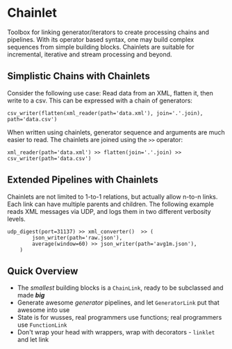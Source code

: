 # Chainlet

Toolbox for linking generator/iterators to create processing chains and pipelines.
With its operator based syntax, one may build complex sequences from simple building blocks.
Chainlets are suitable for incremental, iterative and stream processing and beyond.

## Simplistic Chains with Chainlets

Consider the following use case:
Read data from an XML, flatten it, then write to a csv.
This can be expressed with a chain of generators:

    csv_writer(flatten(xml_reader(path='data.xml'), join='.'.join), path='data.csv')

When written using chainlets, generator sequence and arguments are much easier to read.
The chainlets are joined using the `>>` operator:

    xml_reader(path='data.xml') >> flatten(join='.'.join) >> csv_writer(path='data.csv')

## Extended Pipelines with Chainlets

Chainlets are not limited to 1-to-1 relations, but actually allow n-to-n links.
Each link can have multiple parents and children.
The following example reads XML messages via UDP, and logs them in two different verbosity levels. 

    udp_digest(port=31137) >> xml_converter()  >> (
            json_writer(path='raw.json'),
            average(window=60) >> json_writer(path='avg1m.json'),
        )

## Quick Overview

* The *smallest* building blocks is a `ChainLink`, ready to be subclassed and made _**big**_
* Generate awesome *generator* pipelines, and let `GeneratorLink` put that awesome into use
* State is for wusses, real programmers use functions; real programmers use `FunctionLink`
* Don't wrap your head with wrappers, wrap with decorators - `linklet` and let link
